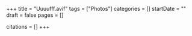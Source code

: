 +++
title = "Uuuufff.avif"
tags = ["Photos"]
categories = []
startDate = ""
draft = false
pages = []

citations = []
+++
